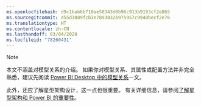 ```yaml
---
ms.openlocfilehash: d9c1bab6b710ae50343d0b96c913b9193cf2e865
ms.sourcegitcommit: d55d3089fcb3e78930326975957c9940becf2e76
ms.translationtype: HT
ms.contentlocale: zh-CN
ms.lasthandoff: 03/04/2020
ms.locfileid: "78260431"
---
```

> [!NOTE]
> 本文不涵盖对模型关系的介绍。 如果你对模型关系、其属性或配置方法并非完全熟悉，建议先阅读 [Power BI Desktop 中的模型关系](../../desktop-relationships-understand.md)一文。
>
> 此外，还应了解星型架构设计，这一点也很重要。 有关详细信息，请参阅[了解星型架构和 Power BI 的重要性](../star-schema.md)。